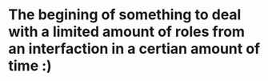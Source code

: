 # The begining of something to deal with a limited amount of roles from an interfaction in a certian amount of time :)
